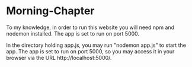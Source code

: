 # Morning-Chapter

To my knowledge, in order to run this website you will need npm and nodemon installed. The app is set to run on port 5000.

In the directory holding app.js, you may run "nodemon app.js" to start the app. The app is set to run on port 5000, so you may access it in your browser via the URL http://localhost:5000/.
